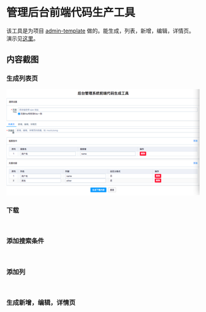 # 管理后台前端代码生产工具
该工具是为项目 [admin-template](https://github.com/iamjoel/admin-template) 做的。能生成，列表，新增，编辑，详情页。 演示见[这里](https://iamjoel.github.io/admin-fe-generator/src/)。

## 内容截图
### 生成列表页
<div align="center">
  <img src="screenshot/list.png" alt="">
</div>

### 下载
<div align="center">
  <img src="screenshot/list-with-download.png) " alt="">
</div>

### 添加搜索条件
<div align="center">
  <img src="screenshot/search.png) " alt="">
</div>

### 添加列
<div align="center">
  <img src="screenshot/col.png) " alt="">
</div>

### 生成新增，编辑，详情页
<div align="center">
  <img src="screenshot/update.png) " alt="">
</div>
















